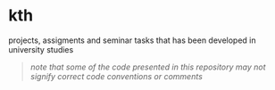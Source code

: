 # kth
projects, assigments and seminar tasks that has been developed in university studies<br/>
> *note that some of the code presented in this repository may not signify correct code conventions or comments*

